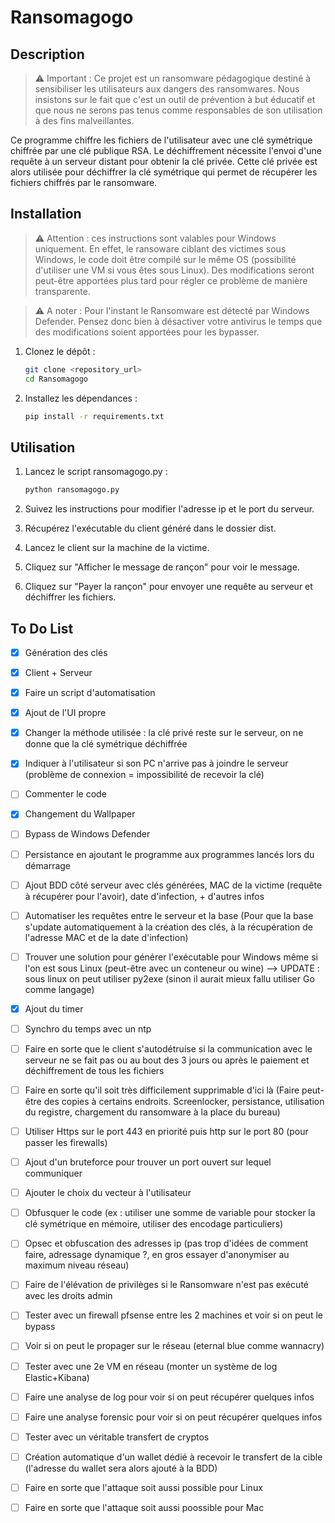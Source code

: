 # Ransomagogo

## Description

> ⚠️ Important : Ce projet est un ransomware pédagogique destiné à sensibiliser les utilisateurs aux dangers des ransomwares. Nous insistons sur le fait que c'est un outil de prévention à but éducatif et que nous ne serons pas tenus comme responsables de son utilisation à des fins malveillantes.

Ce programme chiffre les fichiers de l'utilisateur avec une clé symétrique chiffrée par une clé publique RSA. Le déchiffrement nécessite l'envoi d'une requête à un serveur distant pour obtenir la clé privée. Cette clé privée est alors utilisée pour déchiffrer la clé symétrique qui permet de récupérer les fichiers chiffrés par le ransomware.

## Installation

> ⚠️ Attention : ces instructions sont valables pour Windows uniquement. En effet, le ransoware ciblant des victimes sous Windows, le code doit être compilé sur le même OS (possibilité d'utiliser une VM si vous êtes sous Linux). Des modifications seront peut-être apportées plus tard pour régler ce problème de manière transparente.

> ⚠️ A noter : Pour l'instant le Ransomware est détecté par Windows Defender. Pensez donc bien à désactiver votre antivirus le temps que des modifications soient apportées pour les bypasser.

1. Clonez le dépôt :
   ```bash
   git clone <repository_url>
   cd Ransomagogo

2. Installez les dépendances :
   ```bash
   pip install -r requirements.txt

## Utilisation

1. Lancez le script ransomagogo.py :
   ```bash
   python ransomagogo.py

2. Suivez les instructions pour modifier l'adresse ip et le port du serveur. 

3. Récupérez l'exécutable du client généré dans le dossier dist.

4. Lancez le client sur la machine de la victime.

5. Cliquez sur "Afficher le message de rançon" pour voir le message.

6. Cliquez sur "Payer la rançon" pour envoyer une requête au serveur et déchiffrer les fichiers.

## To Do List

- [x] Génération des clés
- [x] Client + Serveur 
- [x] Faire un script d'automatisation
- [x] Ajout de l'UI propre
- [x] Changer la méthode utilisée : la clé privé reste sur le serveur, on ne donne que la clé symétrique déchiffrée
- [x] Indiquer à l'utilisateur si son PC n'arrive pas à joindre le serveur (problème de connexion = impossibilité de recevoir la clé)
- [ ] Commenter le code
- [x] Changement du Wallpaper
- [ ] Bypass de Windows Defender
- [ ] Persistance en ajoutant le programme aux programmes lancés lors du démarrage
- [ ] Ajout BDD côté serveur avec clés générées, MAC de la victime (requête à récupérer pour l'avoir), date d'infection, + d'autres infos
- [ ] Automatiser les requêtes entre le serveur et la base (Pour que la base s'update automatiquement à la création des clés, à la récupération de l'adresse MAC et de la date d'infection)
- [ ] Trouver une solution pour générer l'exécutable pour Windows même si l'on est sous Linux (peut-être avec un conteneur ou wine) --> UPDATE : sous linux on peut utiliser py2exe (sinon il aurait mieux fallu utiliser Go comme langage)
- [x] Ajout du timer
- [ ] Synchro du temps avec un ntp
- [ ] Faire en sorte que le client s'autodétruise si la communication avec le serveur ne se fait pas ou au bout des 3 jours ou après le paiement et déchiffrement de tous les fichiers
- [ ] Faire en sorte qu'il soit très difficilement supprimable d'ici là (Faire peut-être des copies à certains endroits. Screenlocker, persistance, utilisation du registre, chargement du ransomware à la place du bureau)
- [ ] Utiliser Https sur le port 443 en priorité puis http sur le port 80 (pour passer les firewalls)
- [ ] Ajout d'un bruteforce pour trouver un port ouvert sur lequel communiquer
- [ ] Ajouter le choix du vecteur à l'utilisateur
- [ ] Obfusquer le code (ex : utiliser une somme de variable pour stocker la clé symétrique en mémoire, utiliser des encodage particuliers)
- [ ] Opsec et obfuscation des adresses ip (pas trop d'idées de comment faire, adressage dynamique ?, en gros essayer d'anonymiser au maximum niveau réseau)
- [ ] Faire de l'élévation de privilèges si le Ransomware n'est pas exécuté avec les droits admin
- [ ] Tester avec un firewall pfsense entre les 2 machines et voir si on peut le bypass
- [ ] Voir si on peut le propager sur le réseau (eternal blue comme wannacry)
- [ ] Tester avec une 2e VM en réseau (monter un système de log Elastic+Kibana)
- [ ] Faire une analyse de log pour voir si on peut récupérer quelques infos
- [ ] Faire une analyse forensic pour voir si on peut récupérer quelques infos
- [ ] Tester avec un véritable transfert de cryptos
- [ ] Création automatique d'un wallet dédié à recevoir le transfert de la cible (l'adresse du wallet sera alors ajouté à la BDD)
- [ ] Faire en sorte que l'attaque soit aussi possible pour Linux
- [ ] Faire en sorte que l'attaque soit aussi poossible pour Mac


